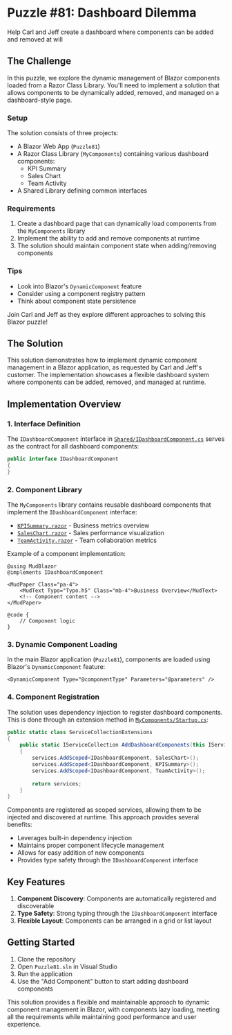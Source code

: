 # Puzzle #81: Dashboard Dilemma

Help Carl and Jeff create a dashboard where components can be added and removed at will

## The Challenge

In this puzzle, we explore the dynamic management of Blazor components loaded from a Razor Class Library. You'll need to implement a solution that allows components to be dynamically added, removed, and managed on a dashboard-style page.

### Setup

The solution consists of three projects:

- A Blazor Web App (`Puzzle81`)
- A Razor Class Library (`MyComponents`) containing various dashboard components:
  - KPI Summary
  - Sales Chart
  - Team Activity
- A Shared Library defining common interfaces

### Requirements

1. Create a dashboard page that can dynamically load components from the `MyComponents` library
2. Implement the ability to add and remove components at runtime
3. The solution should maintain component state when adding/removing components

### Tips

- Look into Blazor's `DynamicComponent` feature
- Consider using a component registry pattern
- Think about component state persistence

Join Carl and Jeff as they explore different approaches to solving this Blazor puzzle!

## The Solution

This solution demonstrates how to implement dynamic component management in a Blazor application, as requested by Carl and Jeff's customer. The implementation showcases a flexible dashboard system where components can be added, removed, and managed at runtime.

## Implementation Overview

### 1. Interface Definition
The `IDashboardComponent` interface in [`Shared/IDashboardComponent.cs`](./Shared/IDashboardComponent.cs) serves as the contract for all dashboard components:

```csharp
public interface IDashboardComponent
{
}
```

### 2. Component Library
The `MyComponents` library contains reusable dashboard components that implement the `IDashboardComponent` interface:

- [`KPISummary.razor`](./MyComponents/KPISummary.razor) - Business metrics overview
- [`SalesChart.razor`](./MyComponents/SalesChart.razor) - Sales performance visualization
- [`TeamActivity.razor`](./MyComponents/TeamActivity.razor) - Team collaboration metrics

Example of a component implementation:

```razor
@using MudBlazor
@implements IDashboardComponent

<MudPaper Class="pa-4">
    <MudText Typo="Typo.h5" Class="mb-4">Business Overview</MudText>
    <!-- Component content -->
</MudPaper>

@code {
    // Component logic
}
```

### 3. Dynamic Component Loading
In the main Blazor application (`Puzzle81`), components are loaded using Blazor's `DynamicComponent` feature:

```razor
<DynamicComponent Type="@componentType" Parameters="@parameters" />
```

### 4. Component Registration

The solution uses dependency injection to register dashboard components. This is done through an extension method in [`MyComponents/Startup.cs`](./MyComponents/Startup.cs):

```csharp
public static class ServiceCollectionExtensions
{
    public static IServiceCollection AddDashboardComponents(this IServiceCollection services)
    {
        services.AddScoped<IDashboardComponent, SalesChart>();
        services.AddScoped<IDashboardComponent, KPISummary>();
        services.AddScoped<IDashboardComponent, TeamActivity>();
        
        return services;
    }
}
```

Components are registered as scoped services, allowing them to be injected and discovered at runtime. This approach provides several benefits:

- Leverages built-in dependency injection
- Maintains proper component lifecycle management
- Allows for easy addition of new components
- Provides type safety through the `IDashboardComponent` interface

## Key Features

1. **Component Discovery**: Components are automatically registered and discoverable
2. **Type Safety**: Strong typing through the `IDashboardComponent` interface
3. **Flexible Layout**: Components can be arranged in a grid or list layout

## Getting Started

1. Clone the repository
2. Open `Puzzle81.sln` in Visual Studio
3. Run the application
4. Use the "Add Component" button to start adding dashboard components

This solution provides a flexible and maintainable approach to dynamic component management in Blazor, with components lazy loading, meeting all the requirements while maintaining good performance and user experience.
